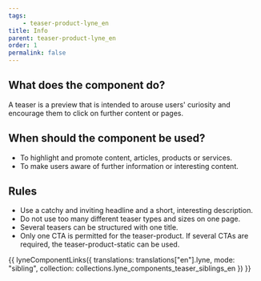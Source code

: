 ```yaml
---
tags: 
    - teaser-product-lyne_en
title: Info
parent: teaser-product-lyne_en
order: 1
permalink: false
---
```


## What does the component do?
A teaser is a preview that is intended to arouse users' curiosity and encourage them to click on further content or pages.

## When should the component be used?
* To highlight and promote content, articles, products or services.
* To make users aware of further information or interesting content.

## Rules
* Use a catchy and inviting headline and a short, interesting description.
* Do not use too many different teaser types and sizes on one page.
* Several teasers can be structured with one title.
* Only one CTA is permitted for the teaser-product. If several CTAs are required, the teaser-product-static can be used.


{{ lyneComponentLinks({
  translations: translations["en"].lyne,
  mode: "sibling",
  collection: collections.lyne_components_teaser_siblings_en
}) }}